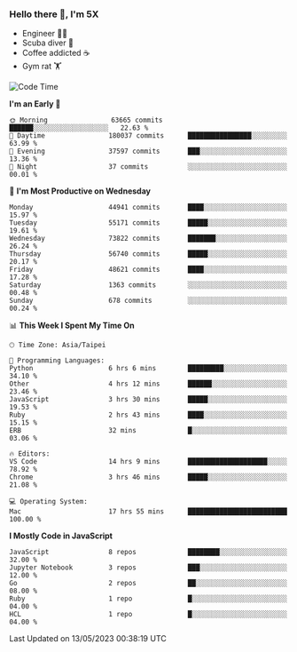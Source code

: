 ### Hello there 👋, I'm 5X

* Engineer 👨‍💻
* Scuba diver 🤿
* Coffee addicted ☕️
* Gym rat 🏋️

<!--START_SECTION:waka-->
![Code Time](http://img.shields.io/badge/Code%20Time-150%20hrs%2041%20mins-blue)

**I'm an Early 🐤** 

```text
🌞 Morning                63665 commits       ██████░░░░░░░░░░░░░░░░░░░   22.63 % 
🌆 Daytime                180037 commits      ████████████████░░░░░░░░░   63.99 % 
🌃 Evening                37597 commits       ███░░░░░░░░░░░░░░░░░░░░░░   13.36 % 
🌙 Night                  37 commits          ░░░░░░░░░░░░░░░░░░░░░░░░░   00.01 % 
```
📅 **I'm Most Productive on Wednesday** 

```text
Monday                   44941 commits       ████░░░░░░░░░░░░░░░░░░░░░   15.97 % 
Tuesday                  55171 commits       █████░░░░░░░░░░░░░░░░░░░░   19.61 % 
Wednesday                73822 commits       ███████░░░░░░░░░░░░░░░░░░   26.24 % 
Thursday                 56740 commits       █████░░░░░░░░░░░░░░░░░░░░   20.17 % 
Friday                   48621 commits       ████░░░░░░░░░░░░░░░░░░░░░   17.28 % 
Saturday                 1363 commits        ░░░░░░░░░░░░░░░░░░░░░░░░░   00.48 % 
Sunday                   678 commits         ░░░░░░░░░░░░░░░░░░░░░░░░░   00.24 % 
```


📊 **This Week I Spent My Time On** 

```text
🕑︎ Time Zone: Asia/Taipei

💬 Programming Languages: 
Python                   6 hrs 6 mins        █████████░░░░░░░░░░░░░░░░   34.10 % 
Other                    4 hrs 12 mins       ██████░░░░░░░░░░░░░░░░░░░   23.46 % 
JavaScript               3 hrs 30 mins       █████░░░░░░░░░░░░░░░░░░░░   19.53 % 
Ruby                     2 hrs 43 mins       ████░░░░░░░░░░░░░░░░░░░░░   15.15 % 
ERB                      32 mins             █░░░░░░░░░░░░░░░░░░░░░░░░   03.06 % 

🔥 Editors: 
VS Code                  14 hrs 9 mins       ████████████████████░░░░░   78.92 % 
Chrome                   3 hrs 46 mins       █████░░░░░░░░░░░░░░░░░░░░   21.08 % 

💻 Operating System: 
Mac                      17 hrs 55 mins      █████████████████████████   100.00 % 
```

**I Mostly Code in JavaScript** 

```text
JavaScript               8 repos             ████████░░░░░░░░░░░░░░░░░   32.00 % 
Jupyter Notebook         3 repos             ███░░░░░░░░░░░░░░░░░░░░░░   12.00 % 
Go                       2 repos             ██░░░░░░░░░░░░░░░░░░░░░░░   08.00 % 
Ruby                     1 repo              █░░░░░░░░░░░░░░░░░░░░░░░░   04.00 % 
HCL                      1 repo              █░░░░░░░░░░░░░░░░░░░░░░░░   04.00 % 
```




 Last Updated on 13/05/2023 00:38:19 UTC
<!--END_SECTION:waka-->
